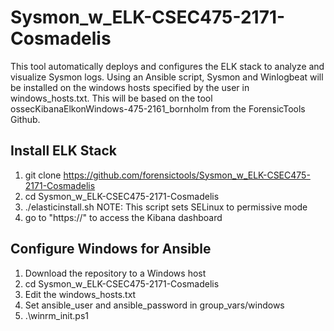 # Sysmon_w_ELK-CSEC475-2171-Cosmadelis

This tool automatically deploys and configures the ELK stack to analyze and visualize Sysmon logs. Using an Ansible script, Sysmon and Winlogbeat will be installed on the windows hosts specified by the user in windows_hosts.txt. This will be based on the tool ossecKibanaElkonWindows-475-2161_bornholm from the ForensicTools Github.

## Install ELK Stack
1) git clone https://github.com/forensictools/Sysmon_w_ELK-CSEC475-2171-Cosmadelis
2) cd Sysmon_w_ELK-CSEC475-2171-Cosmadelis
3) ./elasticinstall.sh
    NOTE: This script sets SELinux to permissive mode
4) go to "https://<your hostname or ip>" to access the Kibana dashboard

## Configure Windows for Ansible 
1) Download the repository to a Windows host
2) cd Sysmon_w_ELK-CSEC475-2171-Cosmadelis
3) Edit the windows_hosts.txt
4) Set ansible_user and ansible_password in group_vars/windows
5) .\winrm_init.ps1

